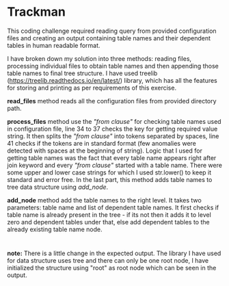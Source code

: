 # Trackman

This coding challenge required reading query from provided configuration files and creating an output containing table names and their dependent tables in human readable format.

I have broken down my solution into three methods: reading files, processing individual files to obtain table names and then appending those table names to final tree structure. I have used treelib (https://treelib.readthedocs.io/en/latest/) library, which has all the features for storing and printing as per requirements of this exercise.

**read_files** method reads all the configuration files from provided directory path.

**process_files** method use the _"from clause"_ for checking table names used in configuration file, line 34 to 37 checks the key for getting required value string. It then splits the _"from clause"_ into tokens separated by spaces, line 41 checks if the tokens are in standard format (few anomalies were detected with spaces at the beginning of string). Logic that I used for getting table names was the fact that every table name appears right after join keyword and every _"from clause"_ started with a table name. There were some upper and lower case strings for which I used str.lower() to keep it standard and error free. In the last part, this method adds table names to tree data structure using _add_node_.

**add_node** method add the table names to the right level. It takes two parameters: table name and list of dependent table names. It first checks if table name is already present in the tree - if its not then it adds it to level zero and dependent tables under that, else add dependent tables to the already existing table name node.

#
**note:**
There is a little change in the expected output. The library I have used for data structure uses tree and there can only be one root node, I have initialized the structure using "root" as root node which can be seen in the output. 